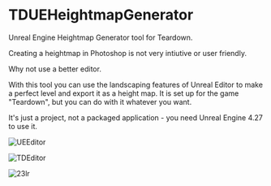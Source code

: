 # TDUEHeightmapGenerator
 Unreal Engine Heightmap Generator tool for Teardown.
 
Creating a heightmap in Photoshop is not very intiutive or user friendly. 

Why not use a better editor. 

With this tool you can use the landscaping features of Unreal Editor to make a perfect level and export it as a height map.
It is set up for the game "Teardown", but you can do with it whatever you want. 

It's just a project, not a packaged application - you need Unreal Engine 4.27 to use it. 
 
 
![UEEditor](https://user-images.githubusercontent.com/9133547/130627072-da1eafec-df1e-4d5e-b715-12c5918fb7d3.png)


![TDEditor](https://user-images.githubusercontent.com/9133547/130627083-94a7412e-7e5c-4b84-849f-f0585ec7f444.png)

![23lr](https://user-images.githubusercontent.com/9133547/130627761-663d67a9-9a5c-41b4-b411-7f55563623ea.png)

